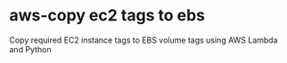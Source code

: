 # aws-copy ec2 tags to ebs
Copy required EC2 instance tags to EBS volume tags using AWS Lambda and Python
